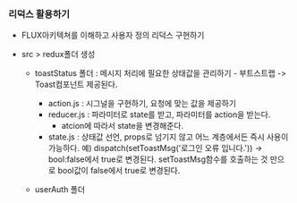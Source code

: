 ### 리덕스 활용하기
- FLUX아키텍쳐를 이해하고 사용자 정의 리덕스 구현하기

- src > redux폴더 생성 
  - toastStatus 폴더 : 메시지 처리에 필요한 상태값을 관리하기 - 부트스트랩 -> Toast컴포넌트 제공된다.
    - action.js : 시그널을 구현하기, 요청에 맞는 값을 제공하기
    - reducer.js : 파라미터로 state를 받고, 파라미터를 action을 받는다.
      - atcion에 따라서 state을 변경해준다.
    - state.js : 상태값 선언, props로 넘기지 않고 어느 계층에서든 즉시 사용이 가능하다.
  예) dispatch(setToastMsg('로그인 오류 입니다.')) -> bool:false에서 true로 변경된다.
  setToastMsg함수를 호출하는 것 만으로 bool값이 false에서 true로 변경된다.

  - userAuth 폴더